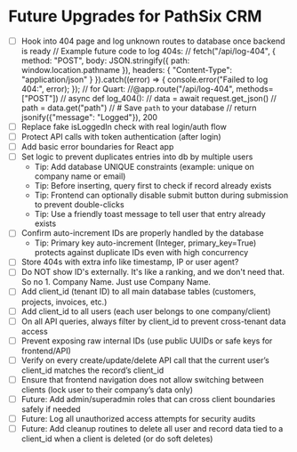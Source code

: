 # Future Upgrades for PathSix CRM

- [ ] Hook into 404 page and log unknown routes to database once backend is ready
    // Example future code to log 404s:
    // fetch("/api/log-404", { method: "POST", body: JSON.stringify({ path: window.location.pathname }), headers: { "Content-Type": "application/json" } }).catch((error) => { console.error("Failed to log 404:", error); });
    // for Quart:
    //@app.route("/api/log-404", methods=["POST"])
    //    async def log_404():
    //        data = await request.get_json()
    //        path = data.get("path")
    //        # Save `path` to your database
    //        return jsonify({"message": "Logged"}), 200
- [ ] Replace fake isLoggedIn check with real login/auth flow
- [ ] Protect API calls with token authentication (after login)
- [ ] Add basic error boundaries for React app
- [ ] Set logic to prevent duplicates entries into db by multiple users
    - Tip: Add database UNIQUE constraints (example: unique on company name or email)
    - Tip: Before inserting, query first to check if record already exists
    - Tip: Frontend can optionally disable submit button during submission to prevent double-clicks
    - Tip: Use a friendly toast message to tell user that entry already exists
- [ ] Confirm auto-increment IDs are properly handled by the database
    - Tip: Primary key auto-increment (Integer, primary_key=True) protects against duplicate IDs even with high concurrency
- [ ] Store 404s with extra info like timestamp, IP or user agent?
- [ ] Do NOT show ID's externally. It's like a ranking, and we don't need that. So no 1. Company Name. Just use Company Name. 
- [ ] Add client_id (tenant ID) to all main database tables (customers, projects, invoices, etc.)
- [ ] Add client_id to all users (each user belongs to one company/client)
- [ ] On all API queries, always filter by client_id to prevent cross-tenant data access
- [ ] Prevent exposing raw internal IDs (use public UUIDs or safe keys for frontend/API)
- [ ] Verify on every create/update/delete API call that the current user’s client_id matches the record’s client_id
- [ ] Ensure that frontend navigation does not allow switching between clients (lock user to their company’s data only)
- [ ] Future: Add admin/superadmin roles that can cross client boundaries safely if needed
- [ ] Future: Log all unauthorized access attempts for security audits
- [ ] Future: Add cleanup routines to delete all user and record data tied to a client_id when a client is deleted (or do soft deletes)
